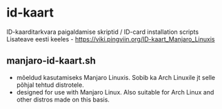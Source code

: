 # id-kaart
ID-kaarditarkvara paigaldamise skriptid / ID-card installation scripts
Lisateave eesti keeles - https://viki.pingviin.org/ID-kaart_Manjaro_Linuxis

## manjaro-id-kaart.sh
* mõeldud kasutamiseks Manjaro Linuxis. Sobib ka Arch Linuxile jt selle põhjal tehtud distrotele.
* designed for use with Manjaro Linux. Also suitable for Arch Linux and other distros made on this basis.
